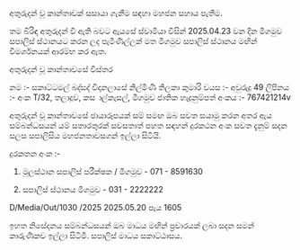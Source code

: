 අතුරුදන් වූ කාන්තාවක් සසායා ගැනීම සඳහා මහජන සහාය පැතීම.

තම බිරිඳ අතුරුදන් වී ඇති බවට ඇයසේ ස්වාමියා විසින් 2025.04.23 වන දින මීගමුව සපාලිස් ස්ථානයට කරන ලද පැමිණිල්ලක් මත මීගමුව සපාලිස් ස්ථානය මඟින් විමර්ශනයක් ආරම්භ කර ඇත.

අතුරුදන් වූ කාන්තාවසේ විස්තර

නම :- සකාට්ටමල් බද්සද් විදානලාසේ නිල්මිණී තිලකා කුමාරි වයස :- අවුරුදු 49 ලිපිනය :- අංක T/32, තලාදූව, කස ාල්කැසල්, මීගමුව ජාතික හැදුනුම්පත් අංකය :- 767421214v

අතුරුදන් වූ කාන්තාවසේ ඡායාරූපයක් සම් සමඟ ඔබ සවත සයාමු කරන අතර ඇය සම්බන්ධසයන් යම් සතාරතුරක් සවසතාත් පහත සඳහන් දුරකථන අංක සවත දැනුම් සදන සලස සපාලිසිය මහජනතාවසගන් ඉල්ලා සිටියි.

දුරකතන අංක :-

1. මූලස්ථාන සපාලිස් පරීක්ෂක / මීගමුව - 071 - 8591630

2. සපාලිස් ස්ථානය මීගමුව - 031 - 2222222

D/Media/Out/1030 /2025 2025.05.20 පැය 1605

ඉහත නිසේදනය සම්බන්ධසයන් ඔබ මාධය මඟින් ප්‍රචාරයක් ලබා සදන සමන් කාරුණිකව ඉල්ලා සිටිමි. සපාලිස් මාධය සකාට්ඨාසය.